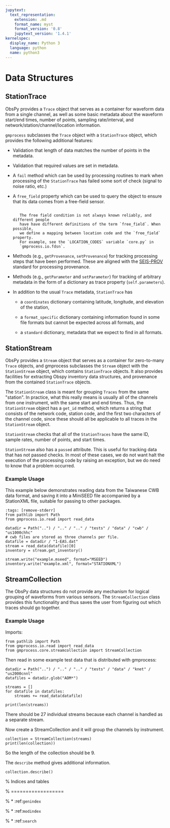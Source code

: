 ```yaml
---
jupytext:
  text_representation:
    extension: .md
    format_name: myst
    format_version: '0.8'
    jupytext_version: '1.4.1'
kernelspec:
  display_name: Python 3
  language: python
  name: python3
---
```


# Data Structures


## StationTrace

ObsPy provides a `Trace` object that serves as a container for waveform data 
from a single channel, as well as some basic metadata about the waveform 
start/end times, number of points, sampling rate/interval, and
network/station/channel/location information.

`gmprocess` subclasses the `Trace` object with a `StationTrace` object, 
which provides the following additional features:

- Validation that length of data matches the number of points in the metadata.
- Validation that required values are set in metadata.
- A `fail` method which can be used by processing routines to mark when
  processing of the `StationTrace` has failed some sort of check (signal to
  noise ratio, etc.)
- A `free_field` property which can be used to query the object to ensure that
  its data comes from a free-field sensor. 

  ```{note}

     The free field condition is not always known reliably, and different people
     have have different definitions of the term `free_field`. When possible,
     we define a mapping between location code and the `free_field` property.
     For example, see the `LOCATION_CODES` variable `core.py` in 
     `gmprocess.io.fdsn`.
  ```

- Methods (e.g., `getProvenance`, `setProvenance`) for tracking  processing
  steps that have been performed. These are aligned with the 
  [SEIS-PROV ](http://seismicdata.github.io/SEIS-PROV/_generated_details.html#activities)
  standard for processing provenance.
- Methods (e.g., `getParameter` and `setParameter`) for tracking of
  arbitrary metadata in the form of a dictionary as trace property 
  (`self.parameters`).

- In addition to the usual `Trace` metadata, `StationTrace` has

  - a `coordinates` dictionary containing latitude, longitude, and elevation
    of the station,

  - a `format_specific` dictionary containing information found in some file
    formats but cannot be expected across all formats, and

  - a `standard` dictionary, metadata that we expect to find in all formats.


## StationStream

ObsPy provides a `Stream` object that serves as a container for zero-to-many
`Trace` objects, and gmprocess subclasses the `Stream` object with the 
`StationStream` object, which contains `StationTrace` objects. It also 
provides facilities for extracting Obspy inventory data structures, and 
provenance from the contained `StationTrace` objects.

The `StationStream` class is meant for grouping `Traces` from the same 
"station". In practice, what this really means is usually all of the channels 
from one instrument, with the same start and end times. Thus, the 
`StationStream` object has a `get_id` method, which returns a string that 
consists of the network code, station code, and the first two characters of the
channel code, since these should all be applicable to all traces in the 
`StationStream` object.

`StationStream` checks that all of the `StationTraces` have the same ID, 
sample rates, number of points, and start times.

`StationStream` also has a `passed` attribute. This is useful for tracking 
data that has not passed checks. In most of these cases, we do not want halt
the execution of the processing code by raising an exception, but we do need
to know that a problem occurred.


### Example Usage

This example below demonstrates reading data from the Taiwanese CWB
data format, and saving it into a MiniSEED file accompanied by a
StationXML file, suitable for passing to other packages.

```{code-cell} ipython3
:tags: [remove-stderr]
from pathlib import Path
from gmprocess.io.read import read_data

datadir = Path("..") / ".." / ".." / "tests" / "data" / "cwb" / "us1000chhc"
# cwb files are stored as three channels per file.
datafile = datadir / "1-EAS.dat"
stream = read_data(datafile)[0]
inventory = stream.get_inventory()

stream.write("example.mseed", format="MSEED")
inventory.write("example.xml", format="STATIONXML")
```

## StreamCollection

The ObsPy data structures do not provide any mechanism for logical grouping of
waveforms from various sensors. The `StreamCollection` class provides this
functionality and thus saves the user from figuring out which traces should go
together.

### Example Usage

Imports:

```{code-cell} ipython3
from pathlib import Path
from gmprocess.io.read import read_data
from gmprocess.core.streamcollection import StreamCollection
```

Then read in some example test data that is distributed with gmprocess:

```{code-cell} ipython3
datadir = Path("..") / ".." / ".." / "tests" / "data" / "knet" / "us2000cnnl"
datafiles = datadir.glob("AOM*")

streams = []
for datafile in datafiles:
    streams += read_data(datafile)

print(len(streams)) 
```

There should be 27 individual streams because each channel is handled as a 
separate stream. 

Now create a StreamCollection and it will group the channels by instrument.

```{code-cell} ipython3
collection = StreamCollection(streams)
print(len(collection)) 
```

So the length of the collection should be 9.

The `describe` method gives additional information.

```{code-cell} ipython3
collection.describe()
```



% Indices and tables

% ==================

% * :ref:`genindex`

% * :ref:`modindex`

% * :ref:`search`
